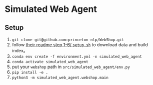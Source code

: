 # Simulated Web Agent

## Setup
1. `git clone git@github.com:princeton-nlp/WebShop.git`
2. follow [their readme step 1-6/ `setup.sh`](https://github.com/princeton-nlp/WebShop) to download data and build index。
3. `conda env create -f environment.yml -n simulated_web_agent`
4. `conda activate simulated_web_agent`
5. put your `webshop` path in `src/simulated_web_agent/env.py`
6. `pip install -e .`
7. `python3 -m simulated_web_agent.webshop.main`
